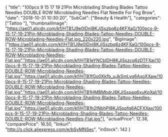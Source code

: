 {
	"title": "100pcs 9 15 17 19 21Pin Microblading Shading Blades Tattoo Needles DOUBLE ROW Microblading Needles Flat Needle For Fog Brow",
	"date": "2018-10-31 10:30:20",
	"SubCat": ["Beauty & Health"],
	"categories": ["Tattoo "],
	"thumbnailImage": "https://ae01.alicdn.com/kf/HTB1J9e0lDnI8KJjSszbq6z4KFXaG/100pcs-9-15-17-19-21Pin-Microblading-Shading-Blades-Tattoo-Needles-DOUBLE-ROW-Microblading-Needles-Flat.jpg_220x220.jpg",
	"BigImage": ["https://ae01.alicdn.com/kf/HTB1J9e0lDnI8KJjSszbq6z4KFXaG/100pcs-9-15-17-19-21Pin-Microblading-Shading-Blades-Tattoo-Needles-DOUBLE-ROW-Microblading-Needles-Flat.jpg","https://ae01.alicdn.com/kf/HTB1eYNCblDH8KJjSszcq6zDTFXaj/100pcs-9-15-17-19-21Pin-Microblading-Shading-Blades-Tattoo-Needles-DOUBLE-ROW-Microblading-Needles-Flat.jpg","https://ae01.alicdn.com/kf/HTB1fGo0Xkfb_uJkSmLyq6AxoXXaw/100pcs-9-15-17-19-21Pin-Microblading-Shading-Blades-Tattoo-Needles-DOUBLE-ROW-Microblading-Needles-Flat.jpg","https://ae01.alicdn.com/kf/HTB1HMBMbdrJ8KJjSspaq6xuKpXaI/100pcs-9-15-17-19-21Pin-Microblading-Shading-Blades-Tattoo-Needles-DOUBLE-ROW-Microblading-Needles-Flat.jpg","https://ae01.alicdn.com/kf/HTB1h2lNbhPI8KJjSspfq6ACFXXax/100pcs-9-15-17-19-21Pin-Microblading-Shading-Blades-Tattoo-Needles-DOUBLE-ROW-Microblading-Needles-Flat.jpg"],
	"actualPrice": 12.38,
	"comparePrice": 16.50,
	"linkurl": "http://s.click.aliexpress.com/e/bSyMNSec",
	"inStock": 142
}

